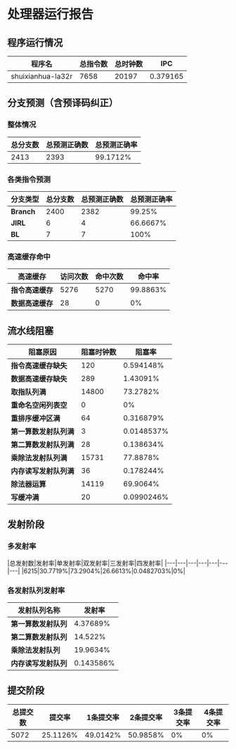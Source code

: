 # 处理器运行报告
## 程序运行情况
|程序名|总指令数|总时钟数|IPC|
|---|---|---|---|
|shuixianhua-la32r|7658|20197|0.379165|

## 分支预测（含预译码纠正）
### 整体情况
|总分支数|总预测正确数|总预测正确率|
|---|---|---|
|2413|2393|99.1712%|

### 各类指令预测
|分支类型|总分支数|总预测正确数|总预测正确率|
|---|---|---|---|
|**Branch**| 2400 | 2382 | 99.25%|
|**JIRL**| 6 | 4 | 66.6667%|
|**BL**| 7 | 7 | 100%|

### 高速缓存命中
|高速缓存|访问次数|命中次数|命中率|
|---|---|---|---|
|**指令高速缓存**| 5276 | 5270 | 99.8863%|
|**数据高速缓存**| 28 | 0 | 0%|
## 流水线阻塞
|阻塞原因|阻塞时钟数|阻塞率|
|---|---|---|
|**指令高速缓存缺失**| 120 | 0.594148%|
|**数据高速缓存缺失**| 289 | 1.43091%|
|**取指队列满**| 14800 | 73.2782%|
|**重命名空闲列表空**|0 | 0%|
|**重排序缓冲区满**|64 | 0.316879%|
|**第一算数发射队列满**|3 | 0.0148537%|
|**第二算数发射队列满**|28 | 0.138634%|
|**乘除法发射队列满**|15731 | 77.8878%|
|**内存读写发射队列满**|36 | 0.178244%|
|**除法器运算**|14119 | 69.9064%|
|**写缓冲满**|20 | 0.0990246%|

## 发射阶段
### 多发射率
|总发射数|发射率|单发射率|双发射率|三发射率|四发射率|
|---|---|---|---|---|---|---|
|6215|30.7719%|73.2904%|26.6613%|0.0482703%|0%|

### 各发射队列发射率
|发射队列名称|发射率|
|---|---|
|**第一算数发射队列**|4.37689%|
|**第二算数发射队列**|14.522%|
|**乘除法发射队列**|19.9634%|
|**内存读写发射队列**|0.143586%|

## 提交阶段
|总提交数|提交率|1条提交率|2条提交率|3条提交率|4条提交率|
|---|---|---|---|---|---|
|5072|25.1126%|49.0142%|50.9858%|0%|0%|
